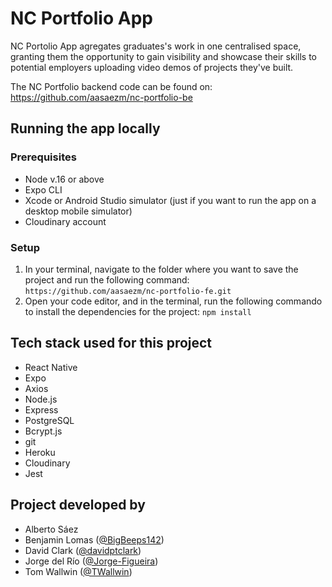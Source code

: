 # NC Portfolio App

NC Portolio App agregates graduates's work in one centralised space, granting them the opportunity to gain visibility and showcase their skills to potential employers uploading video demos of projects they've built. 

The NC Portfolio backend code can be found on: https://github.com/aasaezm/nc-portfolio-be

## Running the app locally

### Prerequisites
* Node v.16 or above
* Expo CLI
* Xcode or Android Studio simulator (just if you want to run the app on a desktop mobile simulator)
* Cloudinary account

### Setup
1. In your terminal, navigate to the folder where you want to save the project and run the following command:
 `https://github.com/aasaezm/nc-portfolio-fe.git`
2. Open your code editor, and in the terminal, run the following commando to install the dependencies for the project:
`npm install`





## Tech stack used for this project
* React Native
* Expo
* Axios
* Node.js
* Express
* PostgreSQL
* Bcrypt.js
* git
* Heroku
* Cloudinary
* Jest

## Project developed by 

* Alberto Sáez
* Benjamin Lomas ([@BigBeeps142](https://github.com/BigBeeps142))
* David Clark ([@davidptclark](https://github.com/davidptclark))
* Jorge del Río ([@Jorge-Figueira](https://github.com/Jorge-Figueira))
* Tom Wallwin ([@TWallwin](https://github.com/TWallwin))

